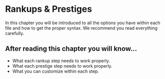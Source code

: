 # Rankups & Prestiges

In this chapter you will be introduced to all the options you have within each file and how to get the proper syntax. We recommend you read everything carefully.

## After reading this chapter you will know...

- What each rankup step needs to work properly.
- What each prestige step needs to work properly.
- What you can customize within each step.
